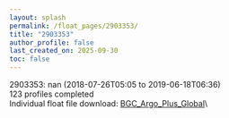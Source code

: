 ```yaml
---
layout: splash
permalink: /float_pages/2903353/
title: "2903353"
author_profile: false
last_created_on: 2025-09-30
toc: false
---
```

 
2903353: nan (2018-07-26T05:05 to 2019-06-18T06:36)\
123 profiles completed\
Individual float file download: [BGC_Argo_Plus_Global](https://ftp.soest.hawaii.edu/bgc_argo_plus/Individual_Floats/outliers_removed/2903353_Sprof_processed.nc)\
